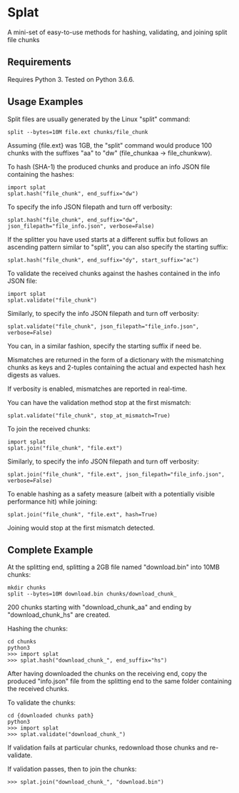 # Splat

A mini-set of easy-to-use methods for hashing, validating, and joining split file chunks

## Requirements

Requires Python 3. Tested on Python 3.6.6.

## Usage Examples

Split files are usually generated by the Linux "split" command:
```
split --bytes=10M file.ext chunks/file_chunk
```

Assuming {file.ext} was 1GB, the "split" command would produce 100 chunks with the suffixes "aa" to "dw" (file_chunkaa -> file_chunkww).

To hash (SHA-1) the produced chunks and produce an info JSON file containing the hashes:
```
import splat
splat.hash("file_chunk", end_suffix="dw")
```

To specify the info JSON filepath and turn off verbosity:
```
splat.hash("file_chunk", end_suffix="dw", json_filepath="file_info.json", verbose=False)
```

If the splitter you have used starts at a different suffix but follows an ascending pattern similar to "split", you can also specify the starting suffix:
```
splat.hash("file_chunk", end_suffix="dy", start_suffix="ac")
```

To validate the received chunks against the hashes contained in the info JSON file:
```
import splat
splat.validate("file_chunk")
```

Similarly, to specify the info JSON filepath and turn off verbosity:
```
splat.validate("file_chunk", json_filepath="file_info.json", verbose=False)
```

You can, in a similar fashion, specify the starting suffix if need be.

Mismatches are returned in the form of a dictionary with the mismatching chunks as keys and 2-tuples containing the actual and expected hash hex digests as values.

If verbosity is enabled, mismatches are reported in real-time.

You can have the validation method stop at the first mismatch:
```
splat.validate("file_chunk", stop_at_mismatch=True)
```

To join the received chunks:
```
import splat
splat.join("file_chunk", "file.ext")
```

Similarly, to specify the info JSON filepath and turn off verbosity:
```
splat.join("file_chunk", "file.ext", json_filepath="file_info.json", verbose=False)
```

To enable hashing as a safety measure (albeit with a potentially visible performance hit) while joining:
```
splat.join("file_chunk", "file.ext", hash=True)
```

Joining would stop at the first mismatch detected.

## Complete Example

At the splitting end, splitting a 2GB file named "download.bin" into 10MB chunks:
```
mkdir chunks
split --bytes=10M download.bin chunks/download_chunk_
```

200 chunks starting with "download_chunk_aa" and ending by "download_chunk_hs" are created.

Hashing the chunks:
```
cd chunks
python3
>>> import splat
>>> splat.hash("download_chunk_", end_suffix="hs")
```

After having downloaded the chunks on the receiving end, copy the produced "info.json" file from the splitting end to the same folder containing the received chunks.

To validate the chunks:
```
cd {downloaded chunks path}
python3
>>> import splat
>>> splat.validate("download_chunk_")
```

If validation fails at particular chunks, redownload those chunks and re-validate.

If validation passes, then to join the chunks:
```
>>> splat.join("download_chunk_", "download.bin")
```